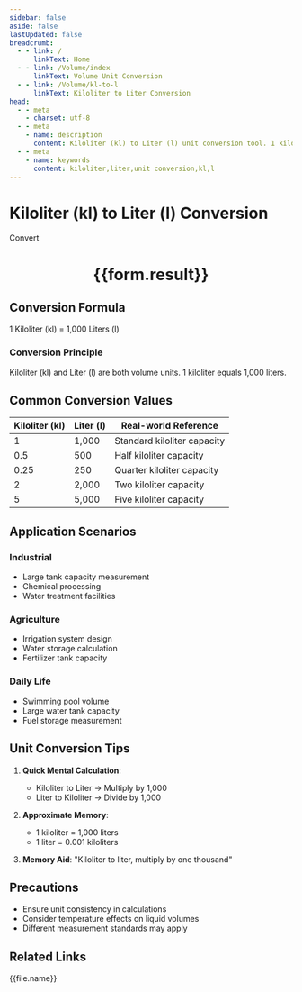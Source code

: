 ```yaml
---
sidebar: false
aside: false
lastUpdated: false
breadcrumb:
  - - link: /
      linkText: Home
  - - link: /Volume/index
      linkText: Volume Unit Conversion
  - - link: /Volume/kl-to-l
      linkText: Kiloliter to Liter Conversion
head:
  - - meta
    - charset: utf-8
  - - meta
    - name: description
      content: Kiloliter (kl) to Liter (l) unit conversion tool. 1 kiloliter equals 1,000 liters.
  - - meta
    - name: keywords
      content: kiloliter,liter,unit conversion,kl,l
---
```


# Kiloliter (kl) to Liter (l) Conversion

<script setup>
import { onMounted, reactive, inject ,ref  } from 'vue'
import { NButton,NForm ,NFormItem,NInput,NInputNumber,NSelect,NCard,useMessage ,NGrid ,NGi } from 'naive-ui'
import { defineClientComponent } from 'vitepress'
import { Volume } from '../files';

const convert = inject('convert')
const formRef = ref(null);
const rules = {
  number:{
    required: true,
    type: 'number',
    trigger: "blur"
  }
}
const form = reactive({
  number:null,
  result:'',
  title:'Kiloliter (kl) to Liter (l) Conversion'
})

const convertHandler = (e) => {
  e.preventDefault();
  formRef.value?.validate((errors)=>{
    if (!errors) {
      form.result = `${form.number} kl = ${convert(form.number).from('kl').to('l')} l`
    }
  })
}
</script>

<n-form size="large" :model="form" ref='formRef' :rules="rules">
  <n-form-item label="Value" path="number">
    <n-input-number size="large" style="width:100%" :min="0" v-model:value="form.number" placeholder="Enter kiloliter value" />
  </n-form-item>
  <n-form-item>
    <n-button type="info" style="width:100%" @click="convertHandler">Convert</n-button>
  </n-form-item>
</n-form>
<n-card embedded :bordered="false" hoverable>
  <div style="text-align:center">
    <h1>{{form.result}}</h1>
  </div>
</n-card>

## Conversion Formula
1 Kiloliter (kl) = 1,000 Liters (l)

### Conversion Principle
Kiloliter (kl) and Liter (l) are both volume units. 1 kiloliter equals 1,000 liters.

## Common Conversion Values
| Kiloliter (kl) | Liter (l) | Real-world Reference                 |
|-----------------|-----------|--------------------------------------|
| 1               | 1,000     | Standard kiloliter capacity          |
| 0.5             | 500       | Half kiloliter capacity              |
| 0.25            | 250       | Quarter kiloliter capacity           |
| 2               | 2,000     | Two kiloliter capacity               |
| 5               | 5,000     | Five kiloliter capacity              |

## Application Scenarios
### Industrial
- Large tank capacity measurement
- Chemical processing
- Water treatment facilities

### Agriculture
- Irrigation system design
- Water storage calculation
- Fertilizer tank capacity

### Daily Life
- Swimming pool volume
- Large water tank capacity
- Fuel storage measurement

## Unit Conversion Tips
1. **Quick Mental Calculation**:
   - Kiloliter to Liter → Multiply by 1,000
   - Liter to Kiloliter → Divide by 1,000

2. **Approximate Memory**:
   - 1 kiloliter = 1,000 liters
   - 1 liter = 0.001 kiloliters

3. **Memory Aid**:
   "Kiloliter to liter, multiply by one thousand"

## Precautions
- Ensure unit consistency in calculations
- Consider temperature effects on liquid volumes
- Different measurement standards may apply

## Related Links
<n-grid x-gap="12" :cols="2">
  <n-gi v-for="(file, index) in Volume" :key="index">
    <n-button
      text
      tag="a"
      :href="file.path"
      type="info"
    >
      {{file.name}}
    </n-button>
  </n-gi>
</n-grid>